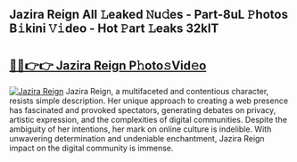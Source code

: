 ## Jazira Reign All 𝙻eaked 𝙽u𝚍es - Part-8uL 𝙿hotos B𝚒kini 𝚅𝚒deo - Hot 𝙿art 𝙻eaks 32klT

# <h2><a href="http://ld6cf0.urlbe.top/?page=Jazira+Reign">🔗🔗👉👉 Jazira Reign P𝚑oto𝚜Vid𝚎o</a></h2>

[![Jazira Reign](https://i.imgur.com/eBuTRDB.gif)](http://ld6cf0.urlbe.top/?page=Jazira+Reign)
Jazira Reign, a multifaceted and contentious character, resists simple description. Her unique approach to creating a web presence has fascinated and provoked spectators, generating debates on privacy, artistic expression, and the complexities of digital communities. Despite the ambiguity of her intentions, her mark on online culture is indelible. With unwavering determination and undeniable enchantment, Jazira Reign impact on the digital community is immense.

